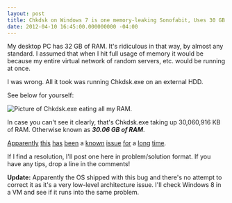 ```yaml
---
layout: post
title: Chkdsk on Windows 7 is one memory-leaking Sonofabit, Uses 30 GB of RAM
date: 2012-04-10 16:45:00.000000000 -04:00
---
```

My desktop PC has 32 GB of RAM. It's ridiculous in that way, by almost any standard. I assumed that when I hit full usage of memory it would be because my entire virtual network of random servers, etc. would be running at once.

I was wrong. All it took was running Chkdsk.exe on an external HDD.

See below for yourself:

![Picture of Chkdsk.exe eating all my RAM.]({{site.post-images}}/2012-04-10_Chkdsk_CrazyMemoryUsage.png)

In case you can't see it clearly, that's Chkdsk.exe taking up 30,060,916 KB of RAM. Otherwise known as ***30.06 GB of RAM***.

[Apparently]() [this]() [has]() [been]() a [known]() [issue]() [for]() a [long]() [time]().

If I find a resolution, I'll post one here in problem/solution format. If you have any tips, drop a line in the comments!

**Update:** Apparently the OS shipped with this bug and there's no attempt to correct it as it's a very low-level architecture issue. I'll check Windows 8 in a VM and see if it runs into the same problem.

[Apparently]: http://social.technet.microsoft.com/Forums/en-US/w7itprogeneral/thread/a3cd974b-4758-44bb-b1c0-289ef813b2e6/

[this]: http://social.technet.microsoft.com/Search/en-US/windows?query=Chkdsk.exe%20memory&amp;rq=meta:Search.MSForums.ForumID(5e870b2f-e15b-45f9-8fe4-ede340e81641)+site:microsoft.com&amp;rn=Windows+7+Performance+Forum

[has]: http://answers.microsoft.com/en-us/windows/forum/windows_7-windows_programs/64-bit-explorerexe-memory-leak/a405cdcd-6926-4a9f-809e-bc1f9c595cd0?tab=MoreHelp

[been]: http://social.technet.microsoft.com/Forums/en-US/w7itproperf/thread/02a8fb95-a028-46ef-88fe-69f1e5b2d71d

[known]:http://www.neowin.net/news/main/09/08/05/windows-7-rtm-contains-a-rather-nasty-chkdsk-bug

[issue]: http://social.technet.microsoft.com/Forums/en-US/w7itproperf/thread/3dc1af71-56d8-447b-ad9b-2a94b36dffc1

[for]: http://social.technet.microsoft.com/Forums/en-US/w7itproperf/thread/2b854229-ce35-4a49-a544-77c15786c529

[long]: http://www.infoworld.com/d/windows/critical-windows-7-bug-risks-derailing-product-launch-330

[time]: http://www.computerworlduk.com/news/operating-systems/16098/windows-7-massive-memory-leak-could-delay-release/
